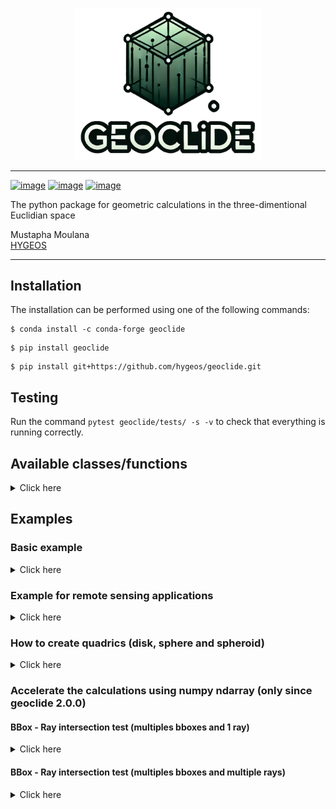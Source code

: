 <p align="center">
<img src="https://raw.githubusercontent.com/hygeos/geoclide/refs/heads/main/geoclide/img/geoclide_logo.png" width="300">
</p>

------------------------------------------------

[![image](https://img.shields.io/pypi/v/geoclide.svg)](https://pypi.python.org/pypi/geoclide)
[![image](https://img.shields.io/conda/vn/conda-forge/geoclide.svg)](https://anaconda.org/conda-forge/geoclide)
[![image](https://pepy.tech/badge/geoclide)](https://pepy.tech/project/geoclide)

The python package for geometric calculations in the three-dimentional Euclidian space

Mustapha Moulana  
[HYGEOS](https://hygeos.com/en/)

-----------------------------------------

## Installation
The installation can be performed using one of the following commands:
```shell
$ conda install -c conda-forge geoclide
```
```shell
$ pip install geoclide
```
```shell
$ pip install git+https://github.com/hygeos/geoclide.git
```

## Testing
Run the command `pytest geoclide/tests/ -s -v` to check that everything is running correctly.

## Available classes/functions
<details>
  <summary>Click here</summary>

  | Class/Function | Type | Description |
  | -------------- | ---- | ----------- |
  | `Vector`| Class | vector with x, y and z components |
  | `Point` | Class | point with x, y and z components |
  | `Normal` | Class | normal with x, y and z components |
  | `Ray` | Class | the ray: r(t) = o + t*d, with 'o' a Point, 'd' a vector and t ∈ [0,inf[ |
  | `BBox` | Class | bounding box |
  | `Sphere` | Class | sphere object. It can be a partial sphere|
  | `Spheroid` | Class | spheroid object (oblate or prolate) |
  | `Disk` | Class | disk object. It can be a partial disk or an annulus/partial annulus |
  | `Triangle` | Class | triangle object |
  | `TriangleMesh` | Class | triangle mesh object |
  | `Transform` | Class | transformation to translate and/or rotate every objects except a BBox |
  | `calc_intersection` | Function | intersection test between a shape and a ray and returns dataset |
  | `get_common_vertices` | Function | gives the vertices of BBox b1 which are common to another BBox b2 |
  | `get_common_face` | Function | same as `get_common_vertices` but with faces |
  | `dot` | Function | dot product (only vector or normal) |
  | `cross` | Function | cross product (only vector or normal) |
  | `normalize` | Function | normalize a vector/normal |
  | `coordinate_system` | Function | from a vector v1 compute vectors v2 and v3 such that v1, v2 and v3 are unit vectors of an orthogonal coordinate system |
  | `distance` | Function | compute the distance between 2 points |
  | `face_forward` | Function | ensure a vector/normal is in the same hemipherical direction than another given vector/normal |
  | `vmax` | Function | largest component value of the vector/point/normal |
  | `vmin` | Function | smallest component value of the vector/point/normal |
  | `vargmax` | Function | index of the vector/point/normal component with the largest value |
  | `vargmin` | Function | index of the vector/point/normal component with the smallest value |
  | `vabs` | Function | absolute value of each components of the vector/point/normal |
  | `permute` | Function | permutes the vector/point/normal values according to the given indices |
  | `clamp` | Function | clamp a value into the range [val_min, val_max] |
  | `quadratic` | Function | resolve the quadratic polynomial: ax**2 + bx + c |
  | `gamma_f32` | Function | gamma function from pbrt v3 |
  | `gamma_f64` | Function | gamma function from pbrt v3 but in double precision |
  | `get_inverse_tf` | Function | get the inverse transform from a another transform |
  | `get_translate_tf` | Function | get the translate transfrom from a given vector |
  | `get_scale_tf` | Function | get scale transform giving factors in x, y and z |
  | `get_rotateX_tf` | Function | get the rotate (around x axis) transform from scalar in degrees |
  | `get_rotateY_tf` | Function | get the rotate (around y axis) transform from scalar in degrees |
  | `get_rotateZ_tf` | Function | get the rotate (around z axis) transform from scalar in degrees |
  | `get_rotate_tf` | Function | get the rotate transform around a given vector/normal |
  | `ang2vec` | Function | convert a direction described by 2 angles into a direction described by a vector |
  | `vec2ang` | Function | convert a direction described by a vector into a direction described by 2 angles |
  | `create_sphere_trianglemesh` | Function | create a sphere / partial sphere triangleMesh |
  | `create_disk_trianglemesh` | Function | create a disk / partial disk / annulus / partial annulus triangleMesh |
  | `read_trianglemesh` | Function | read mesh file (gcnc, stl, obj, ...) and convert it to a TriangleMesh class object |

</details>


## Examples

### Basic example
<details>
  <summary>Click here</summary>

  Create a point and a Vector
  ```python
  >>> import geoclide as gc
  >>> import numpy as np
  >>> 
  >>> p1 = gc.Point(0., 0., 0.) # create a point
  >>> v1 = gc.normalize(gc.Vector(0.5, 0.5, 0.1)) # create a vector and normalize it
  >>> p1, v1
  (Point(0.0, 0.0, 0.0), Vector(0.7001400420140049, 0.7001400420140049, 0.140028008402801))
  >>> v1.length()
  1.0
  ```

  With a point and a vector we can create a ray
  ```python
  >>> r1 = gc.Ray(o=p1, d=v1)
  >>> r1
  (0.0, 0.0, 0.0) + t*(0.7001400420140049, 0.7001400420140049, 0.140028008402801) with t ∈ [0,inf[
  ```

  Create a simple triangle mesh composed of 2 triangles
  ```python
  >>> v0 = np.array([-5, -5, 0.])
  >>> v1 = np.array([5, -5, 0.])
  >>> v2 = np.array([-5, 5, 0.])
  >>> v3 = np.array([5, 5, 0.])
  >>> vertices = np.array([v0, v1, v2, v3])
  >>> f0 = np.array([0, 1, 2]) # the vertices indices of triangle 0 / face 0
  >>> f1 = np.array([2, 3, 1]) # the vertices indices of triangle 1 / face 1
  >>> faces = np.array([f0, f1])
  >>> # We can create a transformation to translate and rotate it
  >>> translate = gc.get_translate_tf(gc.Vector(2.5, 0., 0.)) # translation of 2.5 in x axis
  >>> rotate = gc.get_rotateY_tf(-90.) # rotation of -90 degrees around the y axis
  >>> oTw = translate*rotate # object to world transformation to apply to the triangle mesh
  >>> tri_mesh = gc.TriangleMesh(vertices, faces, oTw=oTw) # create the triangle mesh
  >>> ds = gc.calc_intersection(tri_mesh, r1) # see if the ray r1 intersect the triangle mesh
  >>> ds
  <xarray.Dataset> Size: 865B
  Dimensions:          (xyz: 3, nvertices: 4, ntriangles: 2, p0p1p2: 3, dim_0: 4,
                        dim_1: 4)
  Coordinates:
    * xyz              (xyz) int64 24B 0 1 2
  Dimensions without coordinates: nvertices, ntriangles, p0p1p2, dim_0, dim_1
  Data variables: (12/18)
      o                (xyz) float64 24B 0.0 0.0 0.0
      d                (xyz) float64 24B 0.7001 0.7001 0.14
      mint             int64 8B 0
      maxt             float64 8B inf
      is_intersection  bool 1B True
      thit             float64 8B 3.571
      ...               ...
      vertices         (nvertices, xyz) float64 96B -5.0 -5.0 0.0 ... 5.0 5.0 0.0
      faces            (ntriangles, p0p1p2) int64 48B 0 1 2 2 3 1
      wTo_m            (dim_0, dim_1) float64 128B 6.123e-17 0.0 1.0 ... 0.0 1.0
      wTo_mInv         (dim_0, dim_1) float64 128B 6.123e-17 0.0 -1.0 ... 0.0 1.0
      oTw_m            (dim_0, dim_1) float64 128B 6.123e-17 0.0 -1.0 ... 0.0 1.0
      oTw_mInv         (dim_0, dim_1) float64 128B 6.123e-17 0.0 1.0 ... 0.0 1.0
  Attributes:
      shape:       TriangleMesh
      date:        2025-03-02
      version:     2.0.0
      ntriangles:  2
      nvertices:   4
  ```

  We can access the details of each variable. Bellow an example with the variable 'phit'.
  ```python
  >>> ds['phit']
  <xarray.DataArray 'phit' (xyz: 3)> Size: 24B
  array([2.5, 2.5, 0.5])
  Coordinates:
    * xyz      (xyz) int64 24B 0 1 2
  Attributes:
      type:         Point
      description:  the x, y and z components of the intersection point
  ```
</details>

### Example for remote sensing applications
<details>
  <summary>Click here</summary>


  ```python
  import geoclide as gc
  import math

  # Find satellite x an y positions knowing its altitude and its viewing zenith and azimuth angles
  vza = 45. # viewing zenith angle in degrees
  vaa = 45. # viewing azimuth angle in degrees
  sat_altitude = 700.  # satellite altitude in kilometers
  origin = gc.Point(0., 0., 0.) # origin is the viewer seeing the satellite
  # The vaa start from north going clockwise.
  # Let's assume that in our coordinate system the x axis is in the north direction
  # Then theta (zenith) angle = vza and phi (azimuth) angle = -vaa
  theta = vza
  phi = -vaa

  # Get the vector from ground to the satellite
  dir_to_sat = gc.ang2vec(theta=theta, phi=phi)
  ray = gc.Ray(o=origin, d=dir_to_sat) # create the ray, starting from origin going in dir_to_sat direction

  # Here without considering the sphericity of the earth
  b1 = gc.BBox(p1=gc.Point(-math.inf, -math.inf, 0.), p2=gc.Point(math.inf, math.inf, sat_altitude))
  ds_pp = gc.calc_intersection(b1, ray) # return an xarray dataset

  # Here with the consideration of the sphericity of the earth
  earth_radius = 6378. # the equatorial earth radius in kilometers
  oTw = gc.get_translate_tf(gc.Vector(0., 0., -earth_radius))
  sphere_sat_alti = gc.Sphere(radius=earth_radius+sat_altitude, oTw=oTw)  # apply oTw to move the sphere center to earth center
  ds_sp = gc.calc_intersection(sphere_sat_alti, ray) # return an xarray dataset

  print ("Satellite position (pp case) :", ds_pp['phit'].values)
  print ("Satellite position (sp case) ", ds_sp['phit'].values)
  ```
  ```bash
  Satellite position (pp case) : [ 494.97474683 -494.97474683  700.        ]
  Satellite position (sp case)  [ 472.61058011 -472.61058011  668.37229212]
  ```
</details>


### How to create quadrics (disk, sphere and spheroid)

<details>
  <summary>Click here</summary>

  #### disk, annulus and partial annulus

  ```python

  >>> import geoclide as gc
  >>> disk = gc.Disk(radius=1.)
  >>> disk.plot(color='green', edgecolor='k')
  >>> annulus = gc.Disk(radius=1., inner_radius=0.5)
  >>> annulus.plot(color='green', edgecolor='k')
  >>> partial_annulus = gc.Disk(radius=1., inner_radius=0.5, phimax=270)
  >>> partial_annulus.plot(color='green', edgecolor='k')
  ```

  <p align="center">
  <img src="https://raw.githubusercontent.com/hygeos/geoclide/refs/heads/main/geoclide/img/disk.png" width="250">
  <img src="https://raw.githubusercontent.com/hygeos/geoclide/refs/heads/main/geoclide/img/annulus.png" width="250">
  <img src="https://raw.githubusercontent.com/hygeos/geoclide/refs/heads/main/geoclide/img/partial_annulus.png" width="250">
  </p>


  #### sphere and partial spheres

  ```python
  >>> import geoclide as gc
  >>> sphere = gc.Sphere(radius=1.)
  >>> sphere.plot(color='blue', edgecolor='k')
  >>> partial_sphere1 = gc.Sphere(radius=1., zmax=0.5)
  >>> partial_sphere1.plot(color='blue', edgecolor='k')
  >>> partial_sphere2 = gc.Sphere(radius=1., zmax=0.5, phimax=180.)
  >>> partial_sphere2.plot(color='blue', edgecolor='k')
  ```
  <p align="center">
  <img src="https://raw.githubusercontent.com/hygeos/geoclide/refs/heads/main/geoclide/img/sphere.png" width="250">
  <img src="https://raw.githubusercontent.com/hygeos/geoclide/refs/heads/main/geoclide/img/sphere_partial1.png" width="250">
  <img src="https://raw.githubusercontent.com/hygeos/geoclide/refs/heads/main/geoclide/img/sphere_partial2.png" width="250">
  </p>


  #### spheroid (prolate and oblate)

  ```python
  >>> import geoclide as gc
  >>> prolate = gc.Spheroid(radius_xy=1, radius_z=3)
  >>> prolate.plot(color='red', edgecolor='k')
  >>> oblate = gc.Spheroid(radius_xy=1, radius_z=0.8)
  >>> oblate.plot(color='cyan', edgecolor='k')
  ```
  <p align="center">
  <img src="https://raw.githubusercontent.com/hygeos/geoclide/refs/heads/main/geoclide/img/prolate.png" width="250">
  <img src="https://raw.githubusercontent.com/hygeos/geoclide/refs/heads/main/geoclide/img/oblate.png" width="250">
  </p>
</details>

### Accelerate the calculations using numpy ndarray (only since geoclide 2.0.0)

#### BBox - Ray intersection test (multiples bboxes and 1 ray)
<details>
  <summary>Click here</summary>

  Here we create 1000000 bounding boxes and 1 ray
  ```python
  import numpy as np
  import geoclide as gc
  from time import process_time
  nx = 100
  ny = 100
  nz = 100
  x = np.linspace(0., nx-1, nx, np.float64)
  y = np.linspace(0., ny-1, ny, np.float64)
  z = np.linspace(0., nz-1, nz, np.float64)
  x_, y_, z_ = np.meshgrid(x,y,z, indexing='ij')
  pmin_arr = np.vstack((x_.ravel(), y_.ravel(), z_.ravel())).T
  x = np.linspace(1., nx, nx, np.float64)
  y = np.linspace(1., ny, ny, np.float64)
  z = np.linspace(1., nz, nz, np.float64)
  x_, y_, z_ = np.meshgrid(x,y,z, indexing='ij')
  pmax_arr = np.vstack((x_.ravel(), y_.ravel(), z_.ravel())).T
  r0 = gc.Ray(gc.Point(-2., 0., 0.25), gc.normalize(gc.Vector(1, 0., 0.5)))

  # Intersection tests using a loop
  start = process_time()
  nboxes = pmin_arr.shape[0]
  t0_ = np.zeros(nboxes, dtype=np.float64)
  t1_ = np.zeros_like(t0_)
  is_int_ = np.full(nboxes, False, dtype=bool)
  for ib in range (0, nboxes):
      bi = gc.BBox(gc.Point(pmin_arr[ib,:]), gc.Point(pmax_arr[ib,:]))
      t0_[ib], t1_[ib], is_int_[ib] = bi.intersect(r0, ds_output=False)
  end = process_time()
  print("elapsed time (s) using loop: ", end - start)

  # Intersection tests using ndarray calculations
  start = process_time()
  pmin = gc.Point(pmin_arr)
  pmax = gc.Point(pmax_arr)
  b_set = gc.BBox(pmin, pmax)
  t0, t1, is_int1 = b_set.intersect(r0, ds_output=False)
  end = process_time()
  print("elapsed time (s) using numpy: ", end - start)
  ```
  ``` bash
  elapsed time (s) using loop:  7.527952158
  elapsed time (s) using numpy:  0.06523970699999992
  ```
  
  In this example, we are approximately 115 times faster by using numpy ndarray calculations.
  </details>

  #### BBox - Ray intersection test (multiples bboxes and multiple rays)
  <details>
  <summary>Click here</summary>

  We create 10000 bounding boxes and 10000 rays
  ```python
  import numpy as np
  import geoclide as gc
  from time import process_time
  nx = 100
  ny = 100
  nz = 1
  x = np.linspace(0., nx-1, nx, np.float64)
  y = np.linspace(0., ny-1, ny, np.float64)
  z = np.linspace(0., nz-1, nz, np.float64)
  x_, y_, z_ = np.meshgrid(x,y,z, indexing='ij')
  pmin_arr = np.vstack((x_.ravel(), y_.ravel(), z_.ravel())).T
  x = np.linspace(1., nx, nx, np.float64)
  y = np.linspace(1., ny, ny, np.float64)
  z = np.linspace(1., nz, nz, np.float64)
  x_, y_, z_ = np.meshgrid(x,y,z, indexing='ij')
  pmax_arr = np.vstack((x_.ravel(), y_.ravel(), z_.ravel())).T
  nboxes = pmin_arr.shape[0]
  x_, y_, z_ = np.meshgrid(np.linspace(0.5, nx-0.5, nx, np.float64),
                          np.linspace(0.5, ny-0.5, ny, np.float64),
                          nz+1, indexing='ij')

  o_set_arr = np.vstack((x_.ravel(), y_.ravel(), z_.ravel())).T
  nrays = o_set_arr.shape[0]
  d_set_arr = np.zeros_like(o_set_arr)
  d_set_arr[:,0] = 0.
  d_set_arr[:,1] = 0.
  d_set_arr[:,2] = -1.
  o_set = gc.Point(o_set_arr)
  d_set = gc.Vector(d_set_arr)

  # === Case 1: for each ray, perform intersection test with all the bounding boxes
  # The tests using loops
  start = process_time()
  t0_ = np.zeros((nboxes, nrays), dtype=np.float64)
  t1_ = np.zeros_like(t0_)
  is_int_ = np.full((nboxes,nrays), False, dtype=bool)
  list_rays = []
  for ir in range(0, nrays):
    list_rays.append(gc.Ray(gc.Point(o_set_arr[ir,:]),
                            gc.normalize(gc.Vector(d_set_arr[ir,:]))))
  for ib in range (0, nboxes):
    bi = gc.BBox(gc.Point(pmin_arr[ib,:]), gc.Point(pmax_arr[ib,:]))
    for ir in range(0, nrays):
        t0_[ib,ir], t1_[ib,ir], is_int_[ib,ir] = bi.intersect(list_rays[ir], ds_output=False)
  end = process_time()
  print("case 1 - elapsed time (s) using loops:", end-start)

  # The tests using numpy calculations
  start = process_time()
  r_set = gc.Ray(o_set, d_set)
  pmin = gc.Point(pmin_arr)
  pmax = gc.Point(pmax_arr)
  b_set = gc.BBox(pmin, pmax)
  t0, t1, is_int1 = b_set.intersect(r_set, ds_output=False)
  end = process_time()
  time_fast = end-start
  print("case 1 - elapsed time (s) using numpy:", end-start)

  # === Case 2: perform intersection test only between ray(i) and bbox(i) i.e. diagonal calculations
  # The tests using loop
  start = process_time()
  t0_ = np.zeros((nboxes), dtype=np.float64)
  t1_ = np.zeros_like(t0_)
  is_int_ = np.full((nboxes), False, dtype=bool)
  list_rays = []
  for ib in range(0, nboxes):
      bi = gc.BBox(gc.Point(pmin_arr[ib,:]), gc.Point(pmax_arr[ib,:]))
      ri = gc.Ray(gc.Point(o_set_arr[ib,:]), gc.Vector(d_set_arr[ib,:]))
      t0_[ib], t1_[ib], is_int_[ib] = bi.intersect(ri, ds_output=False)
  end = process_time()
  print("case 2 - elapsed time (s) using loops:", end-start)

  # The tests using numpy calculations
  start = process_time()
  r_set = gc.Ray(o_set, d_set)
  pmin = gc.Point(pmin_arr)
  pmax = gc.Point(pmax_arr)
  b_set = gc.BBox(pmin, pmax)
  t0, t1, is_int1 = b_set.intersect(r_set, diag_calc=True, ds_output=False)
  end = process_time()
  print("case 2 - elapsed time (s) using numpy:", end-start)
  ```
  ``` bash
  case 1 - elapsed time (s) using loop: 201.16944833099998
  case 1 - elapsed time (s) using numpy: 3.383698623000015
  case 2 - elapsed time (s) using loop: 0.10501369499999669
  case 2 - elapsed time (s) using numpy: 0.04252339900000379
  ```
</details>

